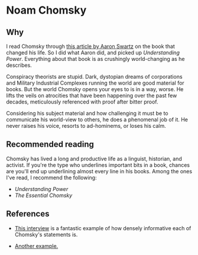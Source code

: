 # Noam Chomsky

## Why

I read Chomsky through [this article by Aaron
Swartz](http://www.aaronsw.com/weblog/epiphany) on the book that
changed his life. So I did what Aaron did, and picked up
*Understanding Power*. Everything about that book is as crushingly
world-changing as he describes.

Conspiracy theorists are stupid. Dark, dystopian dreams of
corporations and Military Industrial Complexes running the world are
good material for books. But the world Chomsky opens your eyes to is
in a way, worse. He lifts the veils on atrocities that have been
happening over the past few decades, meticulously referenced with
proof after bitter proof.

Considering his subject material and how challenging it must be to
communicate his world-view to others, he does a phenomenal job of
it. He never raises his voice, resorts to ad-hominems, or loses his
calm.

## Recommended reading

Chomsky has lived a long and productive life as a linguist, historian,
and activist. If you're the type who underlines important bits in a
book, chances are you'll end up underlining almost every line in his
books. Among the ones I've read, I recommend the following:

- *Understanding Power*
- *The Essential Chomsky*

## References

- [This interview](https://chomsky.info/20001210/) is a fantastic
example of how densely informative each of Chomsky's statements is.

- [Another example.](https://chomsky.info/warfare02/)

